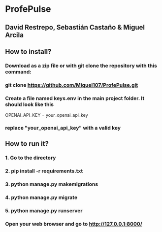 # ProfePulse

## David Restrepo, Sebastián Castaño & Miguel Arcila

## How to install? 
### Download as a zip file or with git clone the repository with this command:
### git clone https://github.com/Miguel107/ProfePulse.git
### Create a file named keys.env in the main project folder. It should look like this
 OPENAI_API_KEY = your_openai_api_key 
### replace "your_openai_api_key" with a valid key

## How to run it?
### 1. Go to the directory
### 2. pip install -r requirements.txt
### 3. python manage.py makemigrations
### 4. python manage.py migrate
### 5. python manage.py runserver
### Open your web browser and go to http://127.0.0.1:8000/
